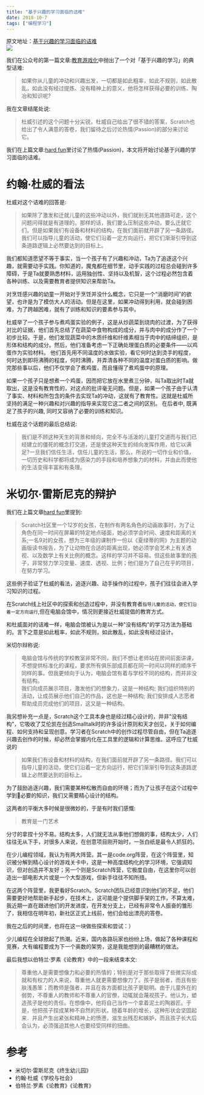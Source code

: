 ```yaml
---
title: "基于兴趣的学习面临的诘难"
date: 2018-10-7
tags: ["编程学习"]
---
```


<!--转载自 适应bootstrap的-->
<div className="alert alert-success">原文地址：<a href="https://blog.just4fun.site/interest-based-learning.html">基于兴趣的学习面临的诘难</a></div>


<img className="img-responsive" src="/img/rye_b5257654.png" />


我们在公众号的第一篇文章:[教育游戏化](https://mp.weixin.qq.com/s?__biz=MzU4NzY2OTk4NA==&mid=2247483652&idx=1&sn=23c76eb5a05ab9356a7bf6a2a1b8c21a&chksm=fde9c98bca9e409d70a31066b7380facad0a5506b2697c63de5a9938d8be489320db9814a5e2#rd)中抛出了一个对「基于兴趣的学习」的典型诘难:

>  如果你从儿童的冲动和兴趣出发，一切都是如此粗率，如此不规则，如此散乱，如此没有经过提炼、没有精神上的意义，他将怎样获得必要的训练、陶冶和知识呢?

我在文章结尾处说:

>  杜威引述的这个问题十分尖锐，杜威自己给出了很不错的答案，Scratch也给出了令人满意的答卷，我们留待之后讨论热情(Passion)的部分来讨论它。

我们在上篇文章:[hard fun](https://mp.weixin.qq.com/s?__biz=MzU4NzY2OTk4NA==&mid=2247483657&idx=1&sn=8674959e1312517aedca707822b37d7c&chksm=fde9c986ca9e4090491912999a74bb694bfd63463dd9f1fb48db4ead41a75f49c469688f635e&scene=0#rd)里讨论了热情(Passion)，本文将开始讨论基于兴趣的学习面临的诘难。

<!--truncate-->

# 约翰·杜威的看法

杜威对这个诘难的回答是:

>  如果除了激发和迁就儿童的这些冲动以外，我们就别无其他道路可走，这个问题问得就是有道理的。那样的话，我们要么压制这些冲动，要么迁就它们。但是如果我们有设备和材料的结构，在我们面前就开辟了另一条路径。我们可以指导儿童的活动，使它们沿着一定方向运行，把它们渐渐引导到这条道路逻辑上必然要达到的目标上。

我们都知道愿望不等于事实，当一个孩子有了兴趣和冲动，Ta为了追逐这个兴趣，就需要动手实践。你知道的，魔鬼都在细节里，动手实践的过程总会碰到许多障碍，于是Ta就要熟悉材料，运用独创性、坚持以及机智，这个过程必然包含着各种训练、以及需要教育者提供知识来帮助Ta。

对烹饪感兴趣的幼童一开始对于烹饪并没什么概念，它只是一个“消磨时间”的欲望，也许是为了模仿大人的活动。但是在这里，如果冲动得到利用，就会碰到困难，为了跨越困难，就有了训练和知识的要素参与其中。

杜威举了一个孩子参与煮鸡蛋实验的例子，这是从炒蔬菜到烧肉的过渡，为了获得对比的证据，他们首先总结了在蔬菜中食物构成的成分，并与肉中的成分作了一个初步比较。于是，他们发现蔬菜中的木质纤维和纤维素相当于肉中的结缔组织，是形体和结构的成分。然后，他们准备考虑一下正确处理蛋白质的必要条件——以鸡蛋作为实验材料。 他们首先用不同温度的水做实验，看它何时达到烫手的程度，何时达到即将沸腾的程度，何时沸腾，并弄清各种不同的温度对蛋白质的影响。做完那些事以后，他们不仅学会了煮鸡蛋，而且懂得了煮鸡蛋中的原理。

如果一个孩子只是想煮一个鸡蛋，因而把它放在水里煮三分钟，叫Ta取出时Ta就取出，这是没有教育性的，对这点的批评毫无问题。但是，如果一个孩子由于认清了事实、材料和所包含的条件去实现Ta的冲动，这就有了教育性。这就是杜威所坚持的满足一种兴趣和对兴趣的指导来实现它这二者之间的区别。 在后者中, 既满足了孩子的兴趣, 同时又容纳了必要的训练和知识。

杜威在这个话题的最后总结说:

>  我们是不顾这种天生的背景和倾向，完全不与活泼的儿童打交道而与我们已经建立的僵死的概念打交道，还是使这种天生的倾向发挥作用，给它以满足?一旦我们信任生活，信任儿童的生活，那么，所说的一切作业和价值，一切历史和科学都将成为感染力的手段和培养想象力的材料，并由此而使他的生活变得丰富和有条理。



# 米切尔·雷斯尼克的辩护
我们在上篇文章[hard fun](https://mp.weixin.qq.com/s?__biz=MzU4NzY2OTk4NA==&mid=2247483657&idx=1&sn=8674959e1312517aedca707822b37d7c&chksm=fde9c986ca9e4090491912999a74bb694bfd63463dd9f1fb48db4ead41a75f49c469688f635e&scene=0#rd)里提到:  

>  Scratch社区里一个12岁的女孩，在制作有两名角色的动画故事时，为了让角色在同一时间在屏幕的特定地点碰面，她必须学会时间、速度和距离的关系;一名9对的女孩，想为三年级的课制作一份以《夏绿蒂的网》为主题的动画版读书报告，为了让动物在合适的距离出现，她必须学会艺术上有关透视、以及数学上有关比例的概念。这样的学习并不容易。但这些故事里的孩子，非常努力学习变量、速度、透视、比例；他们是为了自己在乎的项目，在努力学习。

这些例子验证了杜威的看法，追逐兴趣、动手操作的过程中，孩子们往往会进入学习知识的过程。

在Scratch线上社区中的探索和创造过程中，并没有教育者`指导儿童的活动，使它们沿着一定方向运行`,但在电脑会馆中，情况则更接近杜威提倡的教育方式。

和杜威面对的诘难一样，电脑会馆被认为是以一种"没有结构"的学习方法为基础的。言下之意是如此粗率，如此不规则，如此散乱，如此没有经过设计。

米切尔辩称说: 

>  电脑会馆与传统的学校教室非常不同，我们不想让老师站在房间前面讲课，不想提供标准化的课程，要求所有俱乐部成员都在同一时间以同样的顺序干同样的事。但我更倾向于认为，电脑会馆有着与学校不同的结构，而并非没有结构。  
我们向成员展示项目，激发他们的想象力，这是一种结构; 我们组织特别的活动，让成员展示他们自己的作品，这也是一种结构; 我们安排成人志愿者帮助成员完成他们的项目，这又是一种结构。


我另想补充一点是，Scratch这个工具本身也是经过精心设计的，并非"没有结构"，它吸收了艾伦凯在创造Smalltalk时的许多设计原则和天才创见，关于如何编程、如何支持和呈现创意。学习者在Scratch中的创作过程尽管自由，但在Ta追逐兴趣去创作的时候，却必然会掌握内化在工具里的逻辑和计算思维。这呼应了杜威说的

>  如果我们有设备和材料的结构，在我们面前就开辟了另一条路径。我们可以指导儿童的活动，使它们沿着一定方向运行，把它们渐渐引导到这条道路逻辑上必然要达到的目标上。

为了鼓励追逐兴趣，我们需要某种松散而自由的环境；而为了让孩子在这个过程中学到必要的知识，我们又需要精心设计的结构。

这两者的平衡大多时候是很微妙的，于是有时我们感慨:

>  教育是一门艺术

分寸的拿捏十分不易。结构太多，人们就无法从事他们想做的事，结构太少，人们往往无从下手，对很多人来说，在创意项目刚开始时，一张白纸是最令人抓狂的。

在少儿编程领域，我认为有两大阵营。其一是code.org阵营，在这个阵营里，知识被分解到精心设计的游戏关卡中，这是一种高度结构化的学习环境，它强调知识，但对创造并不友好；另一个则是Scratch阵营，它极度自由，在这里你可以创造出一部电影大片或是一个大型游戏，但新手往往不知所措。

在这两个阵营里，我更看好Scratch。Scratch团队已经意识到他们的不足，他们需要更好地帮助新手起步，在技术上，这可能是个提供脚手架的工作，不算太难，我近期一直在跟进他们的开发进度，在开发分支上，已经有非常令人振奋的雏形了，我相信在明年初，新社区正式上线前，他们会给出漂亮的答卷。

我在之后的时间里，也将在这一块做些探索和尝试：）

少儿编程在全球掀起了热潮。近来，国内各路玩家也纷纷上场，做起了各种课程和竞赛，大有编程要成为下一个奥数的架势，这是我能想到的最糟糕的做法。

最后我想以伯特兰·罗素《论教育》中的一段来结束本文:

>  尊重他人是需要想像力和必要的热情的；特别是对于那些取得了些微实际成就和有权力的人来说，尊重他人就更需要想像力了。孩子是弱者，而且有些肤浅愚笨；而教师是强者，并且在各方面都比孩子更聪明。由于儿童外在的弱势，不尊重人的教师和不尊重人的官僚，动辄就会蔑视孩子。他认为，塑造孩子是他的责任。在想像中，他将自己当作一个拿着泥土的陶器匠。于是，他把孩子捏成某种不自然的形状。随着年龄的增长，这种形状会坚固起来．并且产生出紧张和精神上的愤懑，滋生出残忍和嫉妒，而且孩子长大后会认为，必须强迫其他人也要经受同样的扭曲。

# 参考
*  米切尔·雷斯尼克《终生幼儿园》
*  约翰·杜威《学校与社会》
*  伯特兰·罗素《论教育》《论教育》
